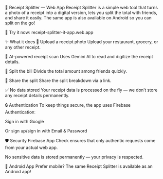 🧾 Receipt Splitter — Web App
Receipt Splitter is a simple web tool that turns a photo of a receipt into a digital version, lets you split the total with friends, and share it easily. The same app is also available on Android so you can split on the go!

🔗 Try it now: receipt-splitter-it-app.web.app

✨ What it does
📸 Upload a receipt photo
Upload your restaurant, grocery, or any other receipt.

🤖 AI-powered receipt scan
Uses Gemini AI to read and digitize the receipt details.

👥 Split the bill
Divide the total amount among friends quickly.

🔗 Share the split
Share the split breakdown via a link.

✅ No data stored
Your receipt data is processed on the fly — we don’t store any receipt details permanently.

🔒 Authentication
To keep things secure, the app uses Firebase Authentication:

Sign in with Google

Or sign up/sign in with Email & Password

🛡️ Security
Firebase App Check ensures that only authentic requests come from your actual web app.

No sensitive data is stored permanently — your privacy is respected.

📱 Android App
Prefer mobile? The same Receipt Splitter is available as an Android app!


